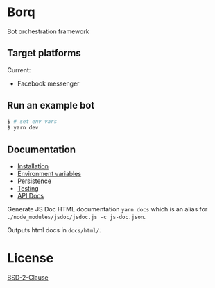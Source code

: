 # Borq
Bot orchestration framework

## Target platforms
Current:
 - Facebook messenger

## Run an example bot
``` bash
$ # set env vars
$ yarn dev
```

## Documentation
 * [Installation](docs/Install.md)
 * [Environment variables](docs/Env.md)
 * [Persistence](docs/Persistence.md)
 * [Testing](docs/Testing.md)
 * [API Docs](https://goodbotai.github.io/borq)

Generate JS Doc HTML documentation `yarn docs` which is an alias
 for `./node_modules/jsdoc/jsdoc.js -c js-doc.json`.

Outputs html docs in `docs/html/`.

# License
[BSD-2-Clause](LICENSE)

